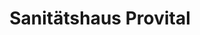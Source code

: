 ---
title: "Sanitätshaus Provital"
url: /gronau-leine/sanitaetshaus-provital/
shop: Sanitätshaus
---